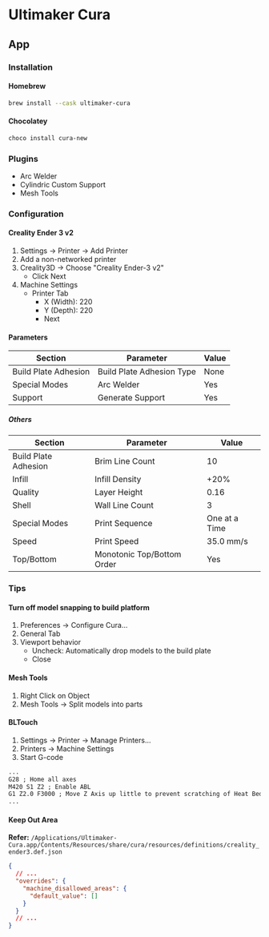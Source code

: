 # Ultimaker Cura

## App

### Installation

#### Homebrew

```sh
brew install --cask ultimaker-cura
```

#### Chocolatey

```sh
choco install cura-new
```

### Plugins

- Arc Welder
- Cylindric Custom Support
- Mesh Tools

### Configuration

#### Creality Ender 3 v2

1. Settings -> Printer -> Add Printer
2. Add a non-networked printer
3. Creality3D -> Choose "Creality Ender-3 v2"
   - Click Next
4. Machine Settings
   - Printer Tab
     - X (Width): 220
     - Y (Depth): 220
     - Next

#### Parameters

| Section              | Parameter                 | Value |
| -------------------- | ------------------------- | ----- |
| Build Plate Adhesion | Build Plate Adhesion Type | None  |
| Special Modes        | Arc Welder                | Yes   |
| Support              | Generate Support          | Yes   |

##### Others

| Section              | Parameter                  | Value         |
| -------------------- | -------------------------- | ------------- |
| Build Plate Adhesion | Brim Line Count            | 10            |
| Infill               | Infill Density             | +20%          |
| Quality              | Layer Height               | 0.16          |
| Shell                | Wall Line Count            | 3             |
| Special Modes        | Print Sequence             | One at a Time |
| Speed                | Print Speed                | 35.0 mm/s     |
| Top/Bottom           | Monotonic Top/Bottom Order | Yes           |

### Tips

#### Turn off model snapping to build platform

1. Preferences -> Configure Cura...
2. General Tab
3. Viewport behavior
   - Uncheck: Automatically drop models to the build plate
   - Close

#### Mesh Tools

1. Right Click on Object
2. Mesh Tools -> Split models into parts

#### BLTouch

1. Settings -> Printer -> Manage Printers...
2. Printers -> Machine Settings
3. Start G-code

```txt
...
G28 ; Home all axes
M420 S1 Z2 ; Enable ABL
G1 Z2.0 F3000 ; Move Z Axis up little to prevent scratching of Heat Bed
...
```

#### Keep Out Area

**Refer:** `/Applications/Ultimaker-Cura.app/Contents/Resources/share/cura/resources/definitions/creality_ender3.def.json`

```json
{
  // ...
  "overrides": {
    "machine_disallowed_areas": {
      "default_value": []
    }
  }
  // ...
}
```

<!-- #### Skirt

adhesion -->
